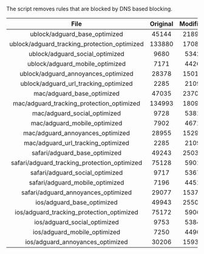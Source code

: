 The script removes rules that are blocked by DNS based blocking.


| File | Original | Modified |
|:----:|:-----:|:-----:|
| ublock/adguard_base_optimized | 45144 | 21895 |
| ublock/adguard_tracking_protection_optimized | 133880 | 17084 |
| ublock/adguard_social_optimized | 9680 | 5342 |
| ublock/adguard_mobile_optimized | 7171 | 4426 |
| ublock/adguard_annoyances_optimized | 28378 | 15017 |
| ublock/adguard_url_tracking_optimized | 2285 | 2109 |
| mac/adguard_base_optimized | 47035 | 23706 |
| mac/adguard_tracking_protection_optimized | 134993 | 18099 |
| mac/adguard_social_optimized | 9728 | 5381 |
| mac/adguard_mobile_optimized | 7902 | 4671 |
| mac/adguard_annoyances_optimized | 28955 | 15297 |
| mac/adguard_url_tracking_optimized | 2285 | 2109 |
| safari/adguard_base_optimized | 49243 | 25039 |
| safari/adguard_tracking_protection_optimized | 75128 | 5901 |
| safari/adguard_social_optimized | 9717 | 5367 |
| safari/adguard_mobile_optimized | 7196 | 4451 |
| safari/adguard_annoyances_optimized | 29077 | 15370 |
| ios/adguard_base_optimized | 49943 | 25504 |
| ios/adguard_tracking_protection_optimized | 75172 | 5906 |
| ios/adguard_social_optimized | 9753 | 5384 |
| ios/adguard_mobile_optimized | 7250 | 4490 |
| ios/adguard_annoyances_optimized | 30206 | 15930 |